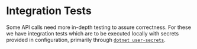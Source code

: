 # Integration Tests

Some API calls need more in-depth testing to assure correctness.  For these we have integration tests which are to be executed locally with secrets provided in configuration, primarily through [`dotnet user-secrets`](https://learn.microsoft.com/en-us/aspnet/core/security/app-secrets).
